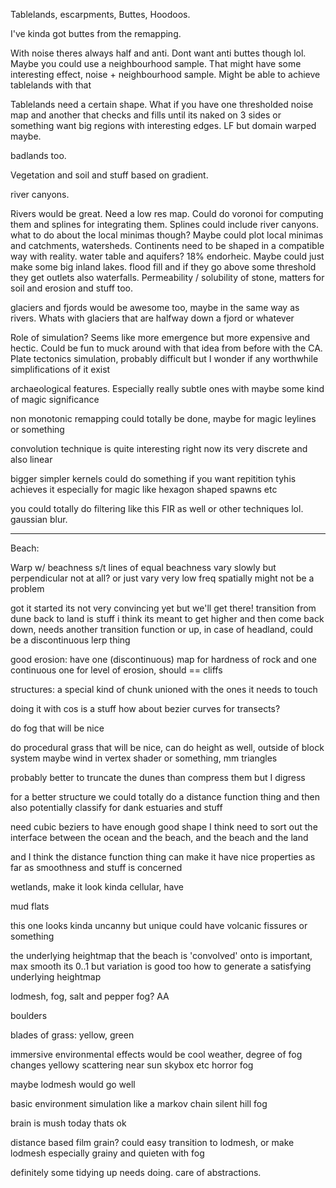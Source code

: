 Tablelands, escarpments, Buttes, Hoodoos.

I've kinda got buttes from the remapping.

With noise theres always half and anti.
Dont want anti buttes though lol. Maybe you could use a neighbourhood sample. That might have some interesting effect, noise + neighbourhood sample.
Might be able to achieve tablelands with that


Tablelands need a certain shape. What if you have one thresholded noise map and another that checks and fills until its naked on 3 sides or something
want big regions with interesting edges. LF but domain warped maybe.


badlands too.

Vegetation and soil and stuff based on gradient.

river canyons.





Rivers would be great. Need a low res map. Could do voronoi for computing them and splines for integrating them. Splines could include river canyons.
what to do about the local minimas though? Maybe could plot local minimas and catchments, watersheds. Continents need to be shaped in a compatible way with reality.
water table and aquifers?
18% endorheic. Maybe could just make some big inland lakes. flood fill and if they go above some threshold they get outlets
also waterfalls.
Permeability / solubility of stone, matters for soil and erosion and stuff too.

glaciers and fjords would be awesome too, maybe in the same way as rivers. Whats with glaciers that are halfway down a fjord or whatever





Role of simulation? Seems like more emergence but more expensive and hectic. Could be fun to muck around with that idea from before with the CA.
Plate tectonics simulation, probably difficult but I wonder if any worthwhile simplifications of it exist







archaeological features. Especially really subtle ones with maybe some kind of magic significance


non monotonic remapping could totally be done, maybe for magic leylines or something

convolution technique is quite interesting
right now its very discrete and also linear

bigger simpler kernels could do something
if you want repitition tyhis achieves it especially for magic like hexagon shaped spawns etc

you could totally do filtering like this FIR as well or other techniques lol. gaussian blur.

-------

Beach:

Warp w/ beachness s/t lines of equal beachness vary slowly but perpendicular not at all?
or just vary very low freq spatially might not be a problem

got it started its not very convincing yet but we'll get there!
transition from dune back to land is stuff
i think its meant to get higher and then come back down, needs another transition function
or up, in case of headland, could be a discontinuous lerp thing


good erosion: have one (discontinuous) map for hardness of rock and one continuous one for level of erosion, should == cliffs

structures: a special kind of chunk unioned with the ones it needs to touch

doing it with cos is a stuff
how about bezier curves for transects?


do fog that will be nice

do procedural grass that will be nice, can do height as well, outside of block system
maybe wind in vertex shader or something, mm triangles


probably better to truncate the dunes than compress them but I digress

for a better structure we could totally do a distance function thing and then also potentially classify for dank estuaries and stuff


need cubic beziers to have enough good shape I think
need to sort out the interface between the ocean and the beach, and the beach and the land

and I think the distance function thing can make it have nice properties as far as smoothness and stuff is concerned




wetlands, make it look kinda cellular, have 

mud flats

this one looks kinda uncanny but unique
could have volcanic fissures or something


the underlying heightmap that the beach is 'convolved' onto is important, max smooth its 0..1 but variation is good too
how to generate a satisfying underlying heightmap

lodmesh, fog, salt and pepper fog?
AA


boulders

blades of grass: yellow, green

immersive environmental effects would be cool
weather, degree of fog changes
yellowy scattering near sun
skybox etc
horror fog

maybe lodmesh would go well

basic environment simulation like a markov chain
silent hill fog

brain is mush today thats ok

distance based film grain? could easy transition to lodmesh, or make lodmesh especially grainy and quieten with fog

definitely some tidying up needs doing. care of abstractions.